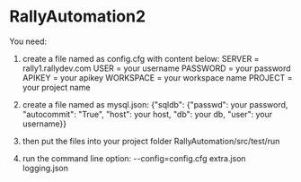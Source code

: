 # RallyAutomation2

You need:

1. create a file named as config.cfg with content below:
SERVER = rally1.rallydev.com
USER = your username
PASSWORD = your password
APIKEY = your apikey
WORKSPACE = your workspace name
PROJECT = your project name

2. create a file named as mysql.json:
{"sqldb": {"passwd": your password, "autocommit": "True", "host": your host, "db": your db, "user": your username}}

2. then put the files into your project folder RallyAutomation/src/test/run

3. run the command line option: --config=config.cfg extra.json logging.json
